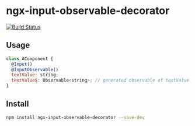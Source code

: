 # ngx-input-observable-decorator

[![Build Status](https://travis-ci.com/timo-haas/ngx-input-observable-decorator.png?branch=master)](https://travis-ci.com/timo-haas/ngx-input-observable-decorator)


## Usage

```javascript
class AComponent {
  @Input()
  @InputObservable()
  textValue: string;
  textValue$: Observable<string>; // generated observable of textValue
}
```

## Install
```bash
npm install ngx-input-observable-decorator --save-dev
```